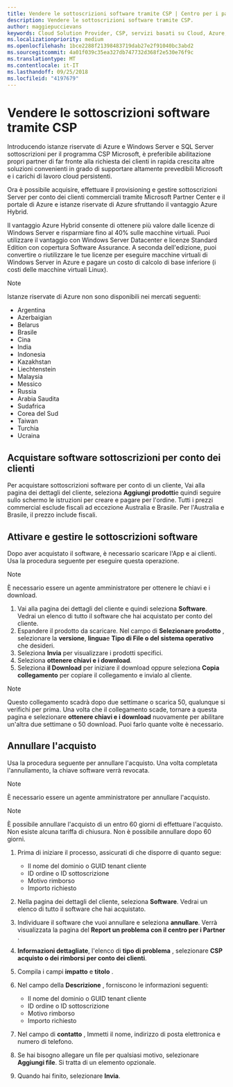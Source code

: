 ```yaml
---
title: Vendere le sottoscrizioni software tramite CSP | Centro per i partner
description: Vendere le sottoscrizioni software tramite CSP.
author: maggiepuccievans
keywords: Cloud Solution Provider, CSP, servizi basati su Cloud, Azure, istanze riservate di Azure, Windows Server, SQL Server, le sottoscrizioni software
ms.localizationpriority: medium
ms.openlocfilehash: 1bce2288f21398483719dab27e2f91040bc3abd2
ms.sourcegitcommit: 4a01f039c35ea327db747732d368f2e530e76f9c
ms.translationtype: MT
ms.contentlocale: it-IT
ms.lasthandoff: 09/25/2018
ms.locfileid: "4197679"
---
```

# <a name="sell-software-subscriptions-through-csp"></a>Vendere le sottoscrizioni software tramite CSP

Introducendo istanze riservate di Azure e Windows Server e SQL Server sottoscrizioni per il programma CSP Microsoft, è preferibile abilitazione propri partner di far fronte alla richiesta dei clienti in rapida crescita altre soluzioni convenienti in grado di supportare altamente prevedibili Microsoft e i carichi di lavoro cloud persistenti. 

Ora è possibile acquisire, effettuare il provisioning e gestire sottoscrizioni Server per conto dei clienti commerciali tramite Microsoft Partner Center e il portale di Azure e istanze riservate di Azure sfruttando il vantaggio Azure Hybrid. 

Il vantaggio Azure Hybrid consente di ottenere più valore dalle licenze di Windows Server e risparmiare fino al 40% sulle macchine virtuali. Puoi utilizzare il vantaggio con Windows Server Datacenter e licenze Standard Edition con copertura Software Assurance. A seconda dell'edizione, puoi convertire o riutilizzare le tue licenze per eseguire macchine virtuali di Windows Server in Azure e pagare un costo di calcolo di base inferiore (i costi delle macchine virtuali Linux).

> [!NOTE]  
> Istanze riservate di Azure non sono disponibili nei mercati seguenti:  
> * Argentina
> * Azerbaigian
> * Belarus
> * Brasile
> * Cina
> * India
> * Indonesia
> * Kazakhstan
> * Liechtenstein
> * Malaysia
> * Messico
> * Russia
> * Arabia Saudita
> * Sudafrica
> * Corea del Sud
> * Taiwan
> * Turchia
> * Ucraina

## <a name="buy-software-subscriptions-on-behalf-of-customers"></a>Acquistare software sottoscrizioni per conto dei clienti

Per acquistare sottoscrizioni software per conto di un cliente, Vai alla pagina dei dettagli del cliente, seleziona **Aggiungi prodotti**e quindi seguire sullo schermo le istruzioni per creare e pagare per l'ordine. Tutti i prezzi commercial esclude fiscali ad eccezione Australia e Brasile. Per l'Australia e Brasile, il prezzo include fiscali.


## <a name="activate-and-manage-software-subscriptions"></a>Attivare e gestire le sottoscrizioni software

Dopo aver acquistato il software, è necessario scaricare l'App e ai clienti. Usa la procedura seguente per eseguire questa operazione. 

>[!NOTE]
>È necessario essere un agente amministratore per ottenere le chiavi e i download. 

1. Vai alla pagina dei dettagli del cliente e quindi seleziona **Software**. Vedrai un elenco di tutto il software che hai acquistato per conto del cliente. 
2.  Espandere il prodotto da scaricare. Nel campo di **Selezionare prodotto** , selezionare la **versione**, **lingua**e **Tipo di File o del sistema operativo** che desideri. 
3.  Seleziona **Invia** per visualizzare i prodotti specifici. 
4.  Seleziona **ottenere chiavi e i download**. 
5.  Seleziona **il Download** per iniziare il download oppure seleziona **Copia collegamento** per copiare il collegamento e invialo al cliente. 

>[!NOTE]
>Questo collegamento scadrà dopo due settimane o scarica 50, qualunque si verifichi per prima. Una volta che il collegamento scade, tornare a questa pagina e selezionare **ottenere chiavi e i download** nuovamente per abilitare un'altra due settimane o 50 download. Puoi farlo quante volte è necessario. 


## <a name="cancel-a-purchase"></a>Annullare l'acquisto
Usa la procedura seguente per annullare l'acquisto. Una volta completata l'annullamento, la chiave software verrà revocata. 

>[!NOTE]
>È necessario essere un agente amministratore per annullare l'acquisto. 

>[!NOTE]
>È possibile annullare l'acquisto di un entro 60 giorni di effettuare l'acquisto. Non esiste alcuna tariffa di chiusura. Non è possibile annullare dopo 60 giorni. 

1.  Prima di iniziare il processo, assicurati di che disporre di quanto segue: 
    -   Il nome del dominio o GUID tenant cliente
    -   ID ordine o ID sottoscrizione
    -   Motivo rimborso
    -   Importo richiesto

2.  Nella pagina dei dettagli del cliente, seleziona **Software**. Vedrai un elenco di tutto il software che hai acquistato. 

3.  Individuare il software che vuoi annullare e seleziona **annullare**. Verrà visualizzata la pagina del **Report un problema con il centro per i Partner** . 

4.  **Informazioni dettagliate**, l'elenco di **tipo di problema** , selezionare **CSP acquisto o dei rimborsi per conto dei clienti**.

5.  Compila i campi **impatto** e **titolo** . 

6.  Nel campo della **Descrizione** , forniscono le informazioni seguenti: 
    -   Il nome del dominio o GUID tenant cliente
    -   ID ordine o ID sottoscrizione
    -   Motivo rimborso
    -   Importo richiesto

7.  Nel campo di **contatto** , Immetti il nome, indirizzo di posta elettronica e numero di telefono. 

8.  Se hai bisogno allegare un file per qualsiasi motivo, selezionare **Aggiungi file**. Si tratta di un elemento opzionale. 

9.  Quando hai finito, selezionare **Invia**.
